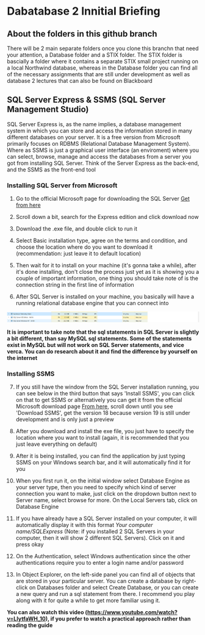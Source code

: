 # Dabatabase 2 Innitial Briefing

## About the folders in this github branch

There will be 2 main separate folders once you clone this branchn that need your attention, a Database folder and a STIX folder. The STIX folder is bascially a folder where it contains a separate STIX small project running on a local Northwind database, whereas in the Database folder you can find all of the necessary assignments that are still under development as well as database 2 lectures that can also be found on Blackboard     

## SQL Server Express & SSMS (SQL Server Management Studio)
SQL Server Express is, as the name implies, a database management system in which you can store and access the information stored in many different databases on your server. It is a free version from Microsoft primarily focuses on RDBMS (Relational Database Management System). Where as SSMS is just a graphical user interface (an enviroment) where you can select, browse, manage and access the databases from a server you got from installing SQL Server. Think of the Server Express as the back-end, and the SSMS as the front-end tool

### Installing SQL Server from Microsoft
1. Go to the official Microsoft page for downloading the SQL Server  [Get from here](https://www.microsoft.com/en-us/sql-server/sql-server-downloads?rtc=1)

2. Scroll down a bit, search for the Express edition and click download now

3. Download the .exe file, and double click to run it 

4. Select Basic installation type, agree on the terms and condition, and choose the location where do you want to download it (recommendation: just leave it to default location) 

5. Then wait for it to install on your machine (it's gonna take a while), after it's done installing, don't close the process just yet as it is showing you a couple of important information, one thing you should take note of is the connection string in the first line of information

6. After SQL Server is installed on your machine, you basically will have a running relational database engine that you can connect into

![Background application](ss.png)

**It is important to take note that the sql statements in SQL Server is slightly a bit different, than say MySQL sql statements. Some of the statements exist in MySQL but will not work on SQL Server statements, and vice verca. You can do research about it and find the difference by yourself on the internet**

### Installing SSMS

7. If you still have the window from the SQL Server installation running, you can see below in the third button that says 'Install SSMS', you can click on that to get SSMS or alternatively you can get it from the official Microsoft download page [From here](https://docs.microsoft.com/en-us/sql/ssms/download-sql-server-management-studio-ssms?view=sql-server-ver16), scroll down until you see 'Download SSMS', get the version 18 because version 19 is still under development and is only just a preview

6. After you download and install the exe file, you just have to specify the location where you want to install (again, it is recommended that you just leave everything on default)

7. After it is being installed, you can find the application by just typing SSMS on your Windows search bar, and it will automatically find it for you

8. When you first run it, on the initial window select Database Engine as your server type, then you need to specify which kind of server connection you want to make, just click on the dropdown button next to Server name, select browse for more. On the Local Servers tab, click on Database Engine

9. If you have already have a SQL Server installed on your computer, it will automatically display it with this format *Your computer name/SQLExpress* (Note: if you installed 2 SQL Servers in your computer, then it will show 2 different SQL Servers). Click on it and press okay

10. On the Authentication, select Windows authentication since the other authentications require you to enter a login name and/or password

11. In Object Explorer, on the left-side panel you can find all of objects that are stored in your particular server. You can create a database by right-click on Databases folder and select Create Database, or you can create a new query and run a sql statement from there. I recommend you play along with it for quite a while to get more familiar using it.

**You can also watch this video (https://www.youtube.com/watch?v=LIytfaWH_10), if you prefer to watch a practical approach rather than reading the guide** 



     

     
